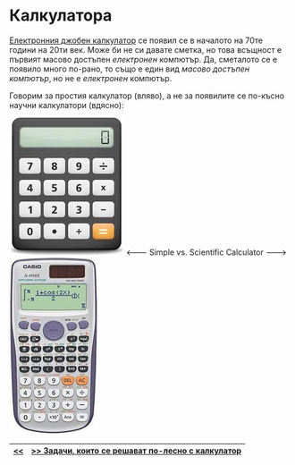 Калкулатора
===========
[Електронния джобен калкулатор][10] се появил се в началото на 70те години на 20ти век.
Може би не си давате сметка, но това всъщност е първият масово достъпен *електронен* компютър.
Да, сметалото се е появило много по-рано, то също е един вид *масово достъпен компютър*, но не е *електронен* компютър.

Говорим за простия калкулатор (вляво), а не за появилите се по-късно научни калкулатори (вдясно):

![](calculator.png) <--- Simple vs. Scientific Calculator ---> ![](sci-calculator.png)


|[<<](s02.md) | [>> Задачи, които се решават по-лесно с калкулатор](s04.md)|
|--|--|


<!-- Calculations - easy, **hard**, **_tedious_** -->
[10]: https://www.edn.com/ti-enters-calculator-market-september-21-1972/
[20]: http://www.datamath.org/Story/Datamath.htm

